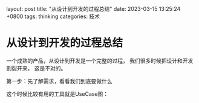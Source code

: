 layout: post
title:  "从设计到开发的过程总结"
date:   2023-03-15 13:25:24 +0800
tags: thinking
categories:  技术

#  从设计到开发的过程总结



一个成熟的产品，从设计到开发是一个完整的过程， 我们很多时候把设计和开发割裂开来， 这是不对的。

第一步：先了解需求，看看我们到底要做什么

这个时候比较有用的工具就是UseCase图： 



